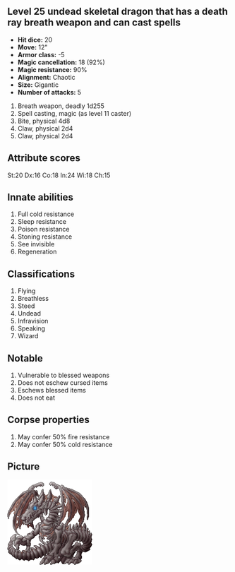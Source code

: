 ## Level 25 undead skeletal dragon that has a death ray breath weapon and can cast spells
- **Hit dice:** 20
- **Move:** 12"
- **Armor class:** -5
- **Magic cancellation:** 18 (92%)
- **Magic resistance:** 90%
- **Alignment:** Chaotic
- **Size:** Gigantic
- **Number of attacks:** 5
1. Breath weapon, deadly 1d255
2. Spell casting, magic (as level 11 caster)
3. Bite, physical 4d8
4. Claw, physical 2d4
5. Claw, physical 2d4
## Attribute scores
St:20 Dx:16 Co:18 In:24 Wi:18 Ch:15
## Innate abilities
1. Full cold resistance
2. Sleep resistance
3. Poison resistance
4. Stoning resistance
5. See invisible
6. Regeneration
## Classifications
1. Flying
2. Breathless
3. Steed
4. Undead
5. Infravision
6. Speaking
7. Wizard
## Notable
1. Vulnerable to blessed weapons
2. Does not eschew cursed items
3. Eschews blessed items
4. Does not eat
## Corpse properties
1. May confer 50% fire resistance
2. May confer 50% cold resistance
## Picture
![Dracolich](https://github.com/hyvanmielenpelit/GnollHackTileSet/blob/main/Monsters/dracolich/dracolich.png)

